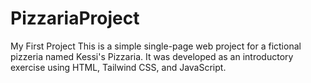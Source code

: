 # PizzariaProject
My First Project
This is a simple single-page web project for a fictional pizzeria named Kessi's Pizzaria. It was developed as an introductory exercise using HTML, Tailwind CSS, and JavaScript.
